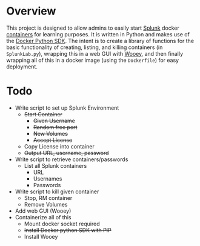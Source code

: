 # Overview
This project is designed to allow admins to easily start [Splunk](http://splunk.com/) docker [containers](https://hub.docker.com/r/splunk/splunk) for learning purposes. It is written in Python and makes use of the [Docker Python SDK](https://docker-py.readthedocs.io/en/stable/). The intent is to create a library of functions for the basic functionality of creating, listing, and killing containers (in `SplunkLab.py`), wrapping this in a web GUI with [Wooey](https://github.com/wooey/Wooey), and then finally wrapping all of this in a docker image (using the `Dockerfile`) for easy deployment. 
# Todo
 - Write script to set up Splunk Environment
   - ~~Start Container~~
     - ~~Given Username~~
     - ~~Random free port~~
     - ~~New Volumes~~
     - ~~Accept License~~
   - Copy License into container
   - ~~Output URL, username, password~~
 - Write script to retrieve containers/passwords
   - List all Splunk containers
     - URL
     - Usernames
     - Passwords
 - Write script to kill given container
   - Stop, RM container
   - Remove Volumes
 - Add web GUI (Wooey)
 - Containerize all of this
   - Mount docker socket required
   - ~~Install Docker python SDK with PIP~~
   - Install Wooey